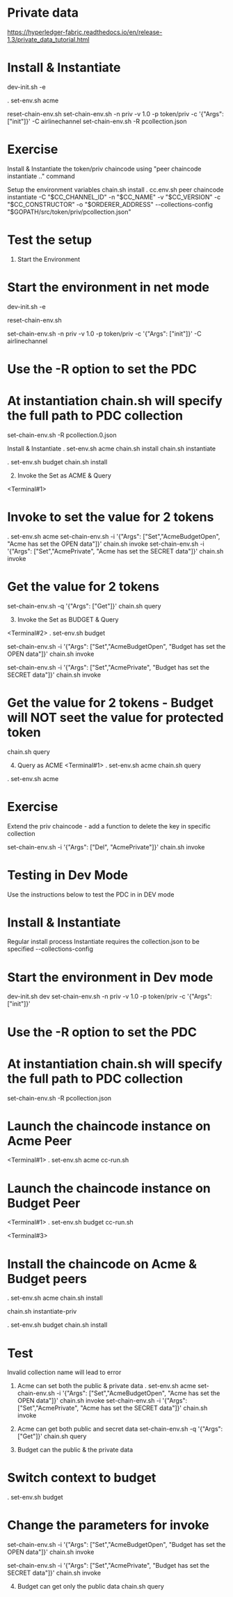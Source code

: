 # Private data
https://hyperledger-fabric.readthedocs.io/en/release-1.3/private_data_tutorial.html


Install & Instantiate
=====================
dev-init.sh -e

. set-env.sh acme

reset-chain-env.sh
set-chain-env.sh  -n priv -v 1.0 -p token/priv -c '{"Args": ["init"]}' -C airlinechannel
set-chain-env.sh -R pcollection.json

Exercise
=========
Install & Instantiate the token/priv chaincode using "peer chaincode instantiate .." command

<Solution>
Setup the environment variables
chain.sh install
. cc.env.sh
peer chaincode instantiate -C "$CC_CHANNEL_ID" -n "$CC_NAME"  -v "$CC_VERSION" -c "$CC_CONSTRUCTOR" -o "$ORDERER_ADDRESS"  --collections-config "$GOPATH/src/token/priv/pcollection.json"


Test the setup
==============
1. Start the Environment

# Start the environment in net mode
dev-init.sh -e

reset-chain-env.sh

set-chain-env.sh  -n priv -v 1.0 -p token/priv -c '{"Args": ["init"]}' -C airlinechannel
# Use the -R option to set the PDC
# At instantiation chain.sh will specify the full path to PDC collection
set-chain-env.sh -R pcollection.0.json

Install & Instantiate
. set-env.sh acme
chain.sh install
chain.sh instantiate

. set-env.sh budget
chain.sh install

2. Invoke the Set as ACME & Query

<Terminal#1>

# Invoke to set the value for 2 tokens
. set-env.sh acme
set-chain-env.sh -i '{"Args": ["Set","AcmeBudgetOpen", "Acme has set the OPEN data"]}'
chain.sh invoke
set-chain-env.sh -i '{"Args": ["Set","AcmePrivate", "Acme has set the SECRET data"]}'
chain.sh invoke
# Get the value for 2 tokens
set-chain-env.sh -q '{"Args": ["Get"]}'
chain.sh query

3. Invoke the Set as BUDGET & Query

<Terminal#2>
. set-env.sh budget

set-chain-env.sh -i '{"Args": ["Set","AcmeBudgetOpen", "Budget has set the OPEN data"]}'
chain.sh invoke

set-chain-env.sh -i '{"Args": ["Set","AcmePrivate", "Budget has set the SECRET data"]}'
chain.sh invoke

# Get the value for 2 tokens - Budget will NOT seet the value for protected token
chain.sh query         

4. Query as ACME
<Terminal#1>
. set-env.sh acme
chain.sh query  

. set-env.sh acme

Exercise
========
Extend the priv chaincode - add a function to delete the key in specific collection

set-chain-env.sh -i '{"Args": ["Del", "AcmePrivate"]}'
chain.sh invoke



Testing in Dev Mode
====================
Use the instructions below to test the PDC in in DEV mode

Install & Instantiate
======================
Regular install process
Instantiate requires the collection.json to be specified
--collections-config

# Start the environment in Dev mode
dev-init.sh dev
set-chain-env.sh  -n priv -v 1.0 -p token/priv -c '{"Args": ["init"]}' 
# Use the -R option to set the PDC
# At instantiation chain.sh will specify the full path to PDC collection
set-chain-env.sh -R pcollection.json

# Launch the chaincode instance on Acme Peer
<Terminal#1>
. set-env.sh acme
cc-run.sh

# Launch the chaincode instance on Budget Peer
<Terminal#1>
. set-env.sh budget
cc-run.sh

<Terminal#3>
# Install the chaincode on Acme & Budget peers
. set-env.sh acme
chain.sh install

chain.sh instantiate-priv

. set-env.sh budget
chain.sh install

Test
====
Invalid collection name will lead to error


1. Acme can set both the public & private data
. set-env.sh acme
set-chain-env.sh -i '{"Args": ["Set","AcmeBudgetOpen", "Acme has set the OPEN data"]}'
chain.sh invoke
set-chain-env.sh -i '{"Args": ["Set","AcmePrivate", "Acme has set the SECRET data"]}'
chain.sh invoke

2. Acme can get both public and secret data
set-chain-env.sh -q '{"Args": ["Get"]}'
chain.sh query

3. Budget can the public & the private data
# Switch context to budget
. set-env.sh budget

# Change the parameters for invoke
set-chain-env.sh -i '{"Args": ["Set","AcmeBudgetOpen", "Budget has set the OPEN data"]}'
chain.sh invoke

set-chain-env.sh -i '{"Args": ["Set","AcmePrivate", "Budget has set the SECRET data"]}'
chain.sh invoke

4. Budget can get only the public data
chain.sh query
